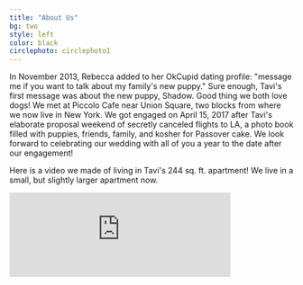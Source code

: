 ```yaml
---
title: "About Us"
bg: two
style: left
color: black
circlephoto: circlephoto1
---
```

In November 2013, Rebecca added to her OkCupid dating profile: "message me if you want to talk about my family's new puppy." Sure enough, Tavi's first message was about the new puppy, Shadow. Good thing we both love dogs! We met at Piccolo Cafe near Union Square, two blocks from where we now live in New York. We got engaged on April 15, 2017 after Tavi's elaborate proposal weekend of secretly canceled flights to LA, a photo book filled with puppies, friends, family, and kosher for Passover cake. We look forward to celebrating our wedding with all of you a year to the date after our engagement!

Here is a video we made of living in Tavi's 244 sq. ft. apartment! We live in a small, but slightly larger apartment now.

<div class="icontain">
    <iframe width="392" src="https://www.youtube.com/embed/xSRJfxEAd-Y?rel=0" frameborder="0" allowfullscreen></iframe>
</div>
